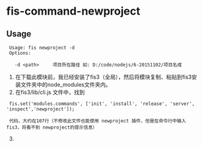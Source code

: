 # fis-command-newproject

## Usage

     Usage: fis newproject -d
     Options:

       -d <path>     项目所在路径 如: D:/code/nodejs/6-20151102/项目名成
       
      
 
1.    在下载此模块前，我已经安装了fis3（全局），然后将模块复制、粘贴到fis3安装文件夹中的node_modules文件夹内。
2.    在fis3/lib/cli.js 文件中，找到

     fis.set('modules.commands', ['init', 'install', 'release', 'server', 'inspect','newproject']);

     代码，大约在107行（不修改此文件也能使用 newproject 插件，但是在命令行中输入fis3，将看不到 newproject的提示信息）
3.   
   
